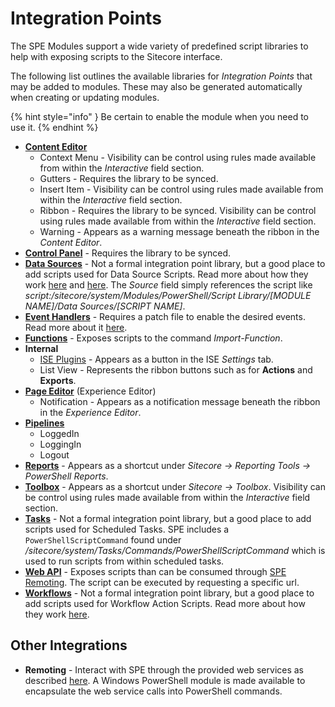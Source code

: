 # Integration Points

The SPE Modules support a wide variety of predefined script libraries to help with exposing scripts to the Sitecore interface.

The following list outlines the available libraries for _Integration Points_ that may be added to modules. These may also be generated automatically when creating or updating modules.

{% hint style="info" }
Be certain to enable the module when you need to use it.
{% endhint %}

* [**Content Editor**](content-editor.md)
  * Context Menu - Visibility can be control using rules made available from within the _Interactive_ field section.
  * Gutters - Requires the library to be synced.
  * Insert Item - Visibility can be control using rules made available from within the _Interactive_ field section.
  * Ribbon - Requires the library to be synced. Visibility can be control using rules made available from within the _Interactive_ field section.
  * Warning - Appears as a warning message beneath the ribbon in the _Content Editor_.
* [**Control Panel**](control-panel.md) - Requires the library to be synced.
* [**Data Sources**](https://github.com/sitecorepowershell/sitecore-powershell-extensions/tree/b6365f8ecf54966c2e1757f549f543976500aa52/date-sources.md) - Not a formal integration point library, but a good place to add scripts used for Data Source Scripts. Read more about how they work [here](https://blog.najmanowicz.com/2013/04/17/powershell-scripted-datasources-in-sitecore-part-1/) and [here](https://github.com/SitecorePowerShell/Book/tree/9c7126d7a38df6ef372e8baef52f9a02baabd550/modules/integration-points/[https:/blog.najmanowicz.com/2013/05/06/powershell-scripted-data-sources-in-sitecore-part-2/]/README.md). The _Source_ field simply references the script like _script:/sitecore/system/Modules/PowerShell/Script Library/\[MODULE NAME\]/Data Sources/\[SCRIPT NAME\]_.
* [**Event Handlers**](event-handlers.md) - Requires a patch file to enable the desired events. Read more about it [here](https://blog.najmanowicz.com/2013/05/27/react-to-sitecore-events-with-powershell-scripts/).
* [**Functions**](functions.md) - Exposes scripts to the command _Import-Function_.
* **Internal**
  * [ISE Plugins](ise-plugins.md) - Appears as a button in the ISE _Settings_ tab.
  * List View - Represents the ribbon buttons such as for **Actions** and **Exports**.
* [**Page Editor**](page-editor.md) \(Experience Editor\)
  * Notification - Appears as a notification message beneath the ribbon in the _Experience Editor_.
* [**Pipelines**](pipelines.md)
  * LoggedIn
  * LoggingIn
  * Logout
* [**Reports**](reports/) - Appears as a shortcut under _Sitecore -&gt; Reporting Tools -&gt; PowerShell Reports_.
* [**Toolbox**](toolbox.md) - Appears as a shortcut under _Sitecore -&gt; Toolbox_. Visibility can be control using rules made available from within the _Interactive_ field section.
* [**Tasks**](tasks/) - Not a formal integration point library, but a good place to add scripts used for Scheduled Tasks. SPE includes a `PowerShellScriptCommand` found under _/sitecore/system/Tasks/Commands/PowerShellScriptCommand_ which is used to run scripts from within scheduled tasks.
* [**Web API**](web-api.md) - Exposes scripts than can be consumed through [SPE Remoting](../../remoting.md). The script can be executed by requesting a specific url.
* [**Workflows**](workflows.md) - Not a formal integration point library, but a good place to add scripts used for Workflow Action Scripts. Read more about how they work [here](https://blog.najmanowicz.com/2014/11/09/introducing-powershell-actions-for-sitecore-workflows/).

## Other Integrations

* **Remoting** - Interact with SPE through the provided web services as described [here](../../remoting.md). A Windows PowerShell module is made available to encapsulate the web service calls into PowerShell commands.

